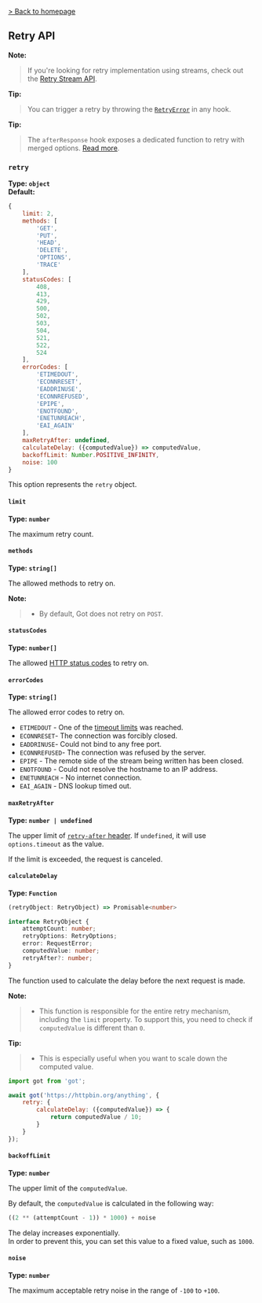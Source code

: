[> Back to homepage](../readme.md#documentation)

## Retry API

**Note:**
> If you're looking for retry implementation using streams, check out the [Retry Stream API](3-streams.md#retry).

**Tip:**
> You can trigger a retry by throwing the [`RetryError`](8-errors.md#retryerror) in any hook.

**Tip:**
> The `afterResponse` hook exposes a dedicated function to retry with merged options. [Read more](hooks.md#afterresponse).

### `retry`

**Type: `object`**\
**Default:**

```js
{
	limit: 2,
	methods: [
		'GET',
		'PUT',
		'HEAD',
		'DELETE',
		'OPTIONS',
		'TRACE'
	],
	statusCodes: [
		408,
		413,
		429,
		500,
		502,
		503,
		504,
		521,
		522,
		524
	],
	errorCodes: [
		'ETIMEDOUT',
		'ECONNRESET',
		'EADDRINUSE',
		'ECONNREFUSED',
		'EPIPE',
		'ENOTFOUND',
		'ENETUNREACH',
		'EAI_AGAIN'
	],
	maxRetryAfter: undefined,
	calculateDelay: ({computedValue}) => computedValue,
	backoffLimit: Number.POSITIVE_INFINITY,
	noise: 100
}
```

This option represents the `retry` object.

#### `limit`

**Type: `number`**

The maximum retry count.

#### `methods`

**Type: `string[]`**

The allowed methods to retry on.

**Note:**
> - By default, Got does not retry on `POST`.

#### `statusCodes`

**Type: `number[]`**

The allowed [HTTP status codes](https://developer.mozilla.org/en-US/docs/Web/HTTP/Status) to retry on.

#### `errorCodes`

**Type: `string[]`**

The allowed error codes to retry on.

- `ETIMEDOUT` - One of the [timeout limits](6-timeout.md) was reached.
- `ECONNRESET`- The connection was forcibly closed.
- `EADDRINUSE`- Could not bind to any free port.
- `ECONNREFUSED`- The connection was refused by the server.
- `EPIPE` - The remote side of the stream being written has been closed.
- `ENOTFOUND` - Could not resolve the hostname to an IP address.
- `ENETUNREACH` - No internet connection.
- `EAI_AGAIN` - DNS lookup timed out.

#### `maxRetryAfter`

**Type: `number | undefined`**

The upper limit of [`retry-after` header](https://developer.mozilla.org/en-US/docs/Web/HTTP/Headers/Retry-After). If `undefined`, it will use `options.timeout` as the value.

If the limit is exceeded, the request is canceled.

#### `calculateDelay`

**Type: `Function`**

```ts
(retryObject: RetryObject) => Promisable<number>
```

```ts
interface RetryObject {
	attemptCount: number;
	retryOptions: RetryOptions;
	error: RequestError;
	computedValue: number;
	retryAfter?: number;
}
```

The function used to calculate the delay before the next request is made.

**Note:**
> - This function is responsible for the entire retry mechanism, including the `limit` property. To support this, you need to check if `computedValue` is different than `0`.

**Tip:**
> - This is especially useful when you want to scale down the computed value.

```js
import got from 'got';

await got('https://httpbin.org/anything', {
	retry: {
		calculateDelay: ({computedValue}) => {
			return computedValue / 10;
		}
	}
});
```

#### `backoffLimit`

**Type: `number`**

The upper limit of the `computedValue`.

By default, the `computedValue` is calculated in the following way:

```ts
((2 ** (attemptCount - 1)) * 1000) + noise
```

The delay increases exponentially.\
In order to prevent this, you can set this value to a fixed value, such as `1000`.

#### `noise`

**Type: `number`**

The maximum acceptable retry noise in the range of `-100` to `+100`.

